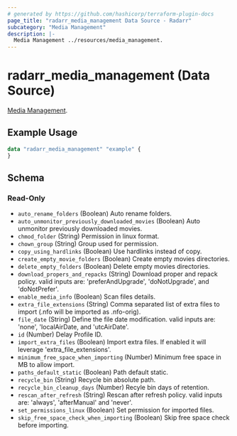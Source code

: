```yaml
---
# generated by https://github.com/hashicorp/terraform-plugin-docs
page_title: "radarr_media_management Data Source - Radarr"
subcategory: "Media Management"
description: |-
  Media Management ../resources/media_management.
---
```


# radarr_media_management (Data Source)

<!-- subcategory:Media Management -->
[Media Management](../resources/media_management).

## Example Usage

```terraform
data "radarr_media_management" "example" {
}
```

<!-- schema generated by tfplugindocs -->
## Schema

### Read-Only

- `auto_rename_folders` (Boolean) Auto rename folders.
- `auto_unmonitor_previously_downloaded_movies` (Boolean) Auto unmonitor previously downloaded movies.
- `chmod_folder` (String) Permission in linux format.
- `chown_group` (String) Group used for permission.
- `copy_using_hardlinks` (Boolean) Use hardlinks instead of copy.
- `create_empty_movie_folders` (Boolean) Create empty movies directories.
- `delete_empty_folders` (Boolean) Delete empty movies directories.
- `download_propers_and_repacks` (String) Download proper and repack policy. valid inputs are: 'preferAndUpgrade', 'doNotUpgrade', and 'doNotPrefer'.
- `enable_media_info` (Boolean) Scan files details.
- `extra_file_extensions` (String) Comma separated list of extra files to import (.nfo will be imported as .nfo-orig).
- `file_date` (String) Define the file date modification. valid inputs are: 'none', 'localAirDate, and 'utcAirDate'.
- `id` (Number) Delay Profile ID.
- `import_extra_files` (Boolean) Import extra files. If enabled it will leverage 'extra_file_extensions'.
- `minimum_free_space_when_importing` (Number) Minimum free space in MB to allow import.
- `paths_default_static` (Boolean) Path default static.
- `recycle_bin` (String) Recycle bin absolute path.
- `recycle_bin_cleanup_days` (Number) Recyle bin days of retention.
- `rescan_after_refresh` (String) Rescan after refresh policy. valid inputs are: 'always', 'afterManual' and 'never'.
- `set_permissions_linux` (Boolean) Set permission for imported files.
- `skip_free_space_check_when_importing` (Boolean) Skip free space check before importing.
